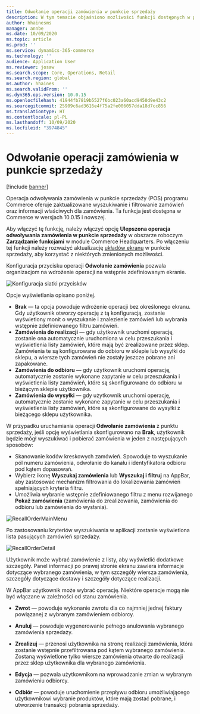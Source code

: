 ```yaml
---
title: Odwołanie operacji zamówienia w punkcie sprzedaży
description: W tym temacie objaśniono możliwości funkcji dostępnych w przypadku ulepszonych stron wycofywania zamówień w punkcie sprzedaży.
author: hhainesms
manager: annbe
ms.date: 10/09/2020
ms.topic: article
ms.prod: ''
ms.service: dynamics-365-commerce
ms.technology: ''
audience: Application User
ms.reviewer: josaw
ms.search.scope: Core, Operations, Retail
ms.search.region: global
ms.author: hhaines
ms.search.validFrom: ''
ms.dyn365.ops.version: 10.0.15
ms.openlocfilehash: 41944fb7819b5527f6bc023a60acd9450d9e43c2
ms.sourcegitcommit: 25909c6ad3616e4f75a2fe006057dda18d7cc856
ms.translationtype: HT
ms.contentlocale: pl-PL
ms.lasthandoff: 10/09/2020
ms.locfileid: "3974845"
---
```

# <a name="recall-order-operation-in-pos"></a>Odwołanie operacji zamówienia w punkcie sprzedaży

[!include [banner](includes/banner.md)]

Operacja odwoływania zamówienia w punkcie sprzedaży (POS) programu Commerce oferuje zaktualizowane wyszukiwanie i filtrowanie zamówień oraz informacji właściwych dla zamówienia. Ta funkcja jest dostępna w Commerce w wersjach 10.0.15 i nowszej.

Aby włączyć tę funkcję, należy włączyć opcję **Ulepszona operacja odwoływania zamówienia w punkcie sprzedaży** w obszarze roboczym **Zarządzanie funkcjami** w module Commerce Headquarters. Po włączeniu tej funkcji należy rozważyć aktualizację [układów ekranu](pos-screen-layouts.md) w punkcie sprzedaży, aby korzystać z niektórych zmienionych możliwości.

Konfiguracja przycisku operacji **Odwołanie zamówienia** pozwala organizacjom na wdrożenie operacji na wstępnie zdefiniowanym ekranie.

![Konfiguracja siatki przycisków](media/recallorderbuttongrid.png)

Opcje wyświetlania opisano poniżej.
- **Brak** — ta opcja powoduje wdrożenie operacji bez określonego ekranu. Gdy użytkownik otworzy operację z tą konfiguracją, zostanie wyświetlony monit o wyszukanie i znalezienie zamówień lub wybrania wstępnie zdefiniowanego filtru zamówień.
- **Zamówienia do realizacji** — gdy użytkownik uruchomi operację, zostanie ona automatycznie uruchomiona w celu przeszukania i wyświetlenia listy zamówień, które mają być zrealizowane przez sklep. Zamówienia te są konfigurowane do odbioru w sklepie lub wysyłki do sklepu, a wiersze tych zamówień nie zostały jeszcze pobrane ani zapakowane.
- **Zamówienia do odbioru** — gdy użytkownik uruchomi operację, automatycznie zostanie wykonane zapytanie w celu przeszukania i wyświetlenia listy zamówień, które są skonfigurowane do odbioru w bieżącym sklepie użytkownika.
- **Zamówienia do wysyłki** — gdy użytkownik uruchomi operację, automatycznie zostanie wykonane zapytanie w celu przeszukania i wyświetlenia listy zamówień, które są skonfigurowane do wysyłki z bieżącego sklepu użytkownika.

W przypadku uruchamiania operacji **Odwołanie zamówienia** z punktu sprzedaży, jeśli opcję wyświetlania skonfigurowano na **Brak**, użytkownik będzie mógł wyszukiwać i pobierać zamówienia w jeden z następujących sposobów:
- Skanowanie kodów kreskowych zamówień. Spowoduje to wyszukanie pól numeru zamówienia, odwołanie do kanału i identyfikatora odbioru pod kątem dopasowań.
- Wybierz ikonę **Wyszukaj zamówienia** lub **Wyszukaj i filtruj** na AppBar, aby zastosować mechanizm filtrowania do lokalizowania zamówień spełniających kryteria filtru.
- Umożliwia wybranie wstępnie zdefiniowanego filtru z menu rozwijanego **Pokaż zamówienia** (zamówienia do zrealizowania, zamówienia do odbioru lub zamówienia do wysłania).

![RecallOrderMainMenu](media/recallordermain.png)

Po zastosowaniu kryteriów wyszukiwania w aplikacji zostanie wyświetlona lista pasujących zamówień sprzedaży.

![RecallOrderDetail](media/orderrecalldetail.png)

Użytkownik może wybrać zamówienie z listy, aby wyświetlić dodatkowe szczegóły. Panel informacji po prawej stronie ekranu zawiera informacje dotyczące wybranego zamówienia, w tym szczegóły wiersza zamówienia, szczegóły dotyczące dostawy i szczegóły dotyczące realizacji.

W AppBar użytkownik może wybrać operację. Niektóre operacje mogą nie być włączane w zależności od stanu zamówienia.

- **Zwrot** — powoduje wykonanie zwrotu dla co najmniej jednej faktury powiązanej z wybranym zamówieniem odbiorcy.

- **Anuluj** — powoduje wygenerowanie pełnego anulowania wybranego zamówienia sprzedaży.

- **Zrealizuj** — przenosi użytkownika na stronę realizacji zamówienia, która zostanie wstępnie przefiltrowana pod kątem wybranego zamówienia. Zostaną wyświetlone tylko wiersze zamówienia otwarte do realizacji przez sklep użytkownika dla wybranego zamówienia.

- **Edycja** — pozwala użytkownikom na wprowadzanie zmian w wybranym zamówieniu odbiorcy.

- **Odbiór** — powoduje uruchomienie przepływu odbioru umożliwiającego użytkownikowi wybranie produktów, które mają zostać pobrane, i utworzenie transakcji pobrania sprzedaży.
